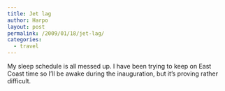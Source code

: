 ```yaml
---
title: Jet lag
author: Harpo
layout: post
permalink: /2009/01/18/jet-lag/
categories:
  - travel
---
```

My sleep schedule is all messed up. I have been trying to keep on East Coast time so I&#8217;ll be awake during the inauguration, but it&#8217;s proving rather difficult.